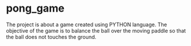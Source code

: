 # pong_game
The project is about a game created using PYTHON language. The objective of the game is to balance the ball over the moving paddle so that the ball does not touches the ground.
